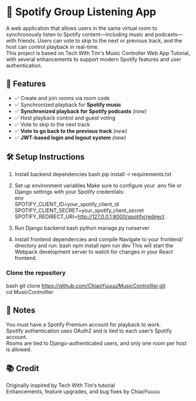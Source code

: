 # 🎵 Spotify Group Listening App
A web application that allows users in the same virtual room to synchronously listen to Spotify content—including music and podcasts—with friends. 
Users can vote to skip to the next or previous track, and the host can control playback in real-time.  
This project is based on Tech With Tim's Music Controller Web App Tutorial, with several enhancements to support modern Spotify features and user authentication.

## 🚀 Features
- ✅ Create and join rooms via room code
- ✅ Synchronized playback for **Spotify music**  
- ✅ **Synchronized playback for Spotify podcasts** *(new)*
- ✅ Host playback control and guest voting
- ✅ Vote to skip to the next track
- ✅ **Vote to go back to the previous track** *(new)*  
- ✅ **JWT-based login and logout system** *(new)*

## 🛠️ Setup Instructions
1. Install backend dependencies
bash
pip install -r requirements.txt

2. Set up environment variables
Make sure to configure your .env file or Django settings with your Spotify credentials:  
env  
SPOTIFY_CLIENT_ID=your_spotify_client_id  
SPOTIFY_CLIENT_SECRET=your_spotify_client_secret  
SPOTIFY_REDIRECT_URI=http://127.0.0.1:8000/spotify/redirect

3. Run Django backend
bash
python manage.py runserver

4. Install frontend dependencies and compile
Navigate to your frontend/ directory and run:
bash
npm install
npm run dev
This will start the Webpack development server to watch for changes in your React frontend.

### Clone the repository
bash
git clone https://github.com/ChiaoYuuuu/MusicControlller.git  
cd MusicControlller

## 📌 Notes
You must have a Spotify Premium account for playback to work.  
Spotify authentication uses OAuth2 and is tied to each user’s Spotify account.  
Rooms are tied to Django-authenticated users, and only one room per host is allowed.  

## 📚 Credit
Originally inspired by Tech With Tim’s tutorial  
Enhancements, feature upgrades, and bug fixes by ChiaoYuuuu  

